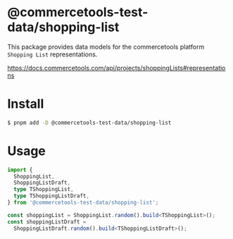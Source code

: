 # @commercetools-test-data/shopping-list

This package provides data models for the commercetools platform `Shopping List` representations.

https://docs.commercetools.com/api/projects/shoppingLists#representations

# Install

```bash
$ pnpm add -D @commercetools-test-data/shopping-list
```

# Usage

```ts
import {
  ShoppingList,
  ShoppingListDraft,
  type TShoppingList,
  type TShoppingListDraft,
} from '@commercetools-test-data/shopping-list';

const shoppingList = ShoppingList.random().build<TShoppingList>();
const shoppingListDraft =
  ShoppingListDraft.random().build<TShoppingListDraft>();
```
